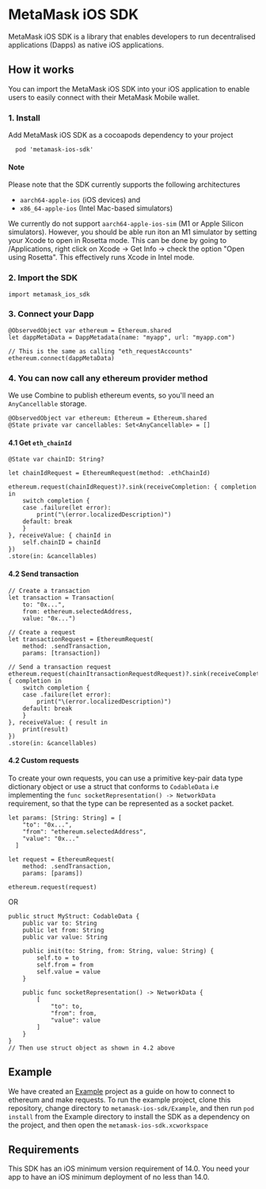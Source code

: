# MetaMask iOS SDK
MetaMask iOS SDK is a library that enables developers to run decentralised applications (Dapps) as native iOS applications.

## How it works
You can import the MetaMask iOS SDK into your iOS application to enable users to easily connect with their MetaMask Mobile wallet.

### 1. Install
Add MetaMask iOS SDK as a cocoapods dependency to your project 
```
  pod 'metamask-ios-sdk'
```
#### Note
Please note that the SDK currently supports the following architectures 
- `aarch64-apple-ios` (iOS devices) and 
- `x86_64-apple-ios` (Intel Mac-based simulators)

We currently do not support `aarch64-apple-ios-sim` (M1 or Apple Silicon simulators). However, you should be able run iton an M1 simulator by setting your Xcode to open in Rosetta mode. This can be done by going to /Applications, right click on Xcode -> Get Info -> check the option "Open using Rosetta". This effectively runs Xcode in Intel mode.
### 2. Import the SDK
```
import metamask_ios_sdk
```

### 3. Connect your Dapp
```
@ObservedObject var ethereum = Ethereum.shared
let dappMetaData = DappMetadata(name: "myapp", url: "myapp.com")

// This is the same as calling "eth_requestAccounts"
ethereum.connect(dappMetaData)
```
### 4. You can now call any ethereum provider method
We use Combine to publish ethereum events, so you'll need an `AnyCancellable` storage.
```
@ObservedObject var ethereum: Ethereum = Ethereum.shared
@State private var cancellables: Set<AnyCancellable> = []
```
#### 4.1 Get `eth_chainId`
```
@State var chainID: String?

let chainIdRequest = EthereumRequest(method: .ethChainId)

ethereum.request(chainIdRequest)?.sink(receiveCompletion: { completion in
    switch completion {
    case .failure(let error):
        print("\(error.localizedDescription)")
    default: break
    }
}, receiveValue: { chainId in
    self.chainID = chainId
})
.store(in: &cancellables)  
```

#### 4.2 Send transaction
```
// Create a transaction
let transaction = Transaction(
    to: "0x...",
    from: ethereum.selectedAddress,
    value: "0x...")
    
// Create a request
let transactionRequest = EthereumRequest(
    method: .sendTransaction,
    params: [transaction])

// Send a transaction request
ethereum.request(chainItransactionRequestdRequest)?.sink(receiveCompletion: { completion in
    switch completion {
    case .failure(let error):
        print("\(error.localizedDescription)")
    default: break
    }
}, receiveValue: { result in
    print(result)
})
.store(in: &cancellables)  
```

#### 4.2 Custom requests
To create your own requests, you can use a primitive key-pair data type dictionary object or use a struct that conforms to `CodableData` i.e implementing the `func socketRepresentation() -> NetworkData` requirement, so that the type can be represented as a socket packet.
```
let params: [String: String] = [
    "to": "0x...",
    "from": "ethereum.selectedAddress",
    "value": "0x..."
  ]
  
let request = EthereumRequest(
    method: .sendTransaction,
    params: [params])

ethereum.request(request)
```
OR
```
public struct MyStruct: CodableData {
    public var to: String
    public let from: String
    public var value: String
    
    public init(to: String, from: String, value: String) {
        self.to = to
        self.from = from
        self.value = value
    }
    
    public func socketRepresentation() -> NetworkData {
        [
            "to": to,
            "from": from,
            "value": value
        ]
    }
}
// Then use struct object as shown in 4.2 above
```


## Example
We have created an [Example](./Example/) project as a guide on how to connect to ethereum and make requests.
To run the example project, clone this repository, change directory to `metamask-ios-sdk/Example`, and then run `pod install` from the Example directory to install the SDK as a dependency on the project, and then open the `metamask-ios-sdk.xcworkspace`

## Requirements
This SDK has an iOS minimum version requirement of 14.0. You need your app to have an iOS minimum deployment of no less than 14.0.
